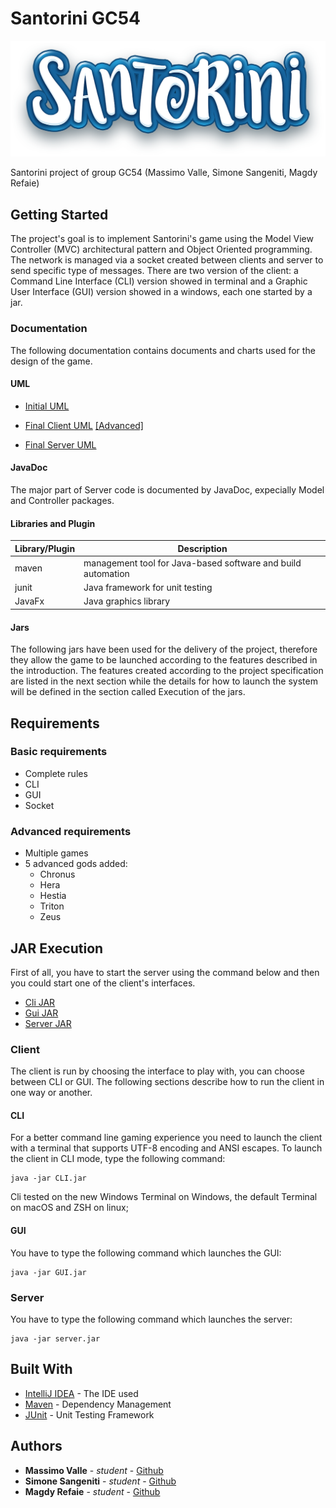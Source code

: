 # Santorini GC54

![alt text](https://github.com/MassimoValle/ing-sw-2020-valle-sangeniti-refaie/blob/master/src/main/Resources/imgs/santorini-logo.png)

Santorini project of group GC54 (Massimo Valle, Simone Sangeniti, Magdy Refaie)


## Getting Started

The project's goal is to implement Santorini's game using the Model View Controller (MVC) architectural pattern and Object Oriented programming. The network is managed via a socket created between clients and server to send specific type of messages. There are two version of the client: a Command Line Interface (CLI) version showed in terminal and a Graphic User Interface (GUI) version showed in a windows, each one started by a jar.

### Documentation

The following documentation contains documents and charts used for the design of the game.

#### UML


* [Initial UML](https://github.com/MassimoValle/ing-sw-2020-valle-sangeniti-refaie/blob/master/deliveries/UML/Initial/PNG/UML_Santorini_initial.png)

* [Final Client UML](https://github.com/MassimoValle/ing-sw-2020-valle-sangeniti-refaie/blob/master/deliveries/UML/Final/Client/UML_Client_Summary.png)   [[Advanced]](https://github.com/MassimoValle/ing-sw-2020-valle-sangeniti-refaie/blob/master/deliveries/UML/Final/Client/UML_Client_Detail.png)
* [Final Server UML](https://github.com/MassimoValle/ing-sw-2020-valle-sangeniti-refaie/tree/master/deliveries/UML/Final/Server)  


#### JavaDoc
The major part of Server code is documented by JavaDoc, expecially Model and Controller packages.

#### Libraries and Plugin
Library/Plugin | Description |
--- | --- |
maven | management tool for Java-based software and build automation |
junit | Java framework for unit testing |
JavaFx | Java graphics library |


#### Jars
The following jars have been used for the delivery of the project, therefore they allow the game to be launched according to the features described in the introduction. The features created according to the project specification are listed in the next section while the details for how to launch the system will be defined in the section called Execution of the jars.

## Requirements

### Basic requirements

* Complete rules
* CLI
* GUI
* Socket

### Advanced requirements

* Multiple games
* 5 advanced gods added:
     * Chronus
     * Hera
     * Hestia
     * Triton
     * Zeus


## JAR Execution

First of all, you have to start the server using the command below and then you could start one of the client's interfaces.


* [Cli JAR](https://github.com/MassimoValle/ing-sw-2020-valle-sangeniti-refaie/blob/master/deliveries/final/CLI-jar)
* [Gui JAR](https://github.com/MassimoValle/ing-sw-2020-valle-sangeniti-refaie/blob/master/deliveries/final/GUI-jar)
* [Server JAR](https://github.com/MassimoValle/ing-sw-2020-valle-sangeniti-refaie/blob/master/deliveries/final/SERVER-jar)

### Client

The client is run by choosing the interface to play with, you can choose between CLI or GUI. The following sections describe how to run the client in one way or another.

#### CLI
For a better command line gaming experience you need to launch the client with a terminal that supports UTF-8 encoding and ANSI escapes. To launch the client in CLI mode, type the following command:

```
java -jar CLI.jar
```

Cli tested on the new Windows Terminal on Windows, the default Terminal on macOS and ZSH on linux;


#### GUI
You have to type the following command which launches the GUI:

```
java -jar GUI.jar
```

### Server

You have to type the following command which launches the server:

```
java -jar server.jar
```


## Built With

* [IntelliJ IDEA](https://www.jetbrains.com/idea/) - The IDE used
* [Maven](https://maven.apache.org/) - Dependency Management
* [JUnit](https://junit.org/junit5/) - Unit Testing Framework


## Authors

* **Massimo Valle** - *student* - [Github](https://github.com/MassimoValle)
* **Simone Sangeniti** - *student* - [Github](https://github.com/Sn4k3ss)
* **Magdy Refaie** - *student* - [Github](https://github.com/magfly)

